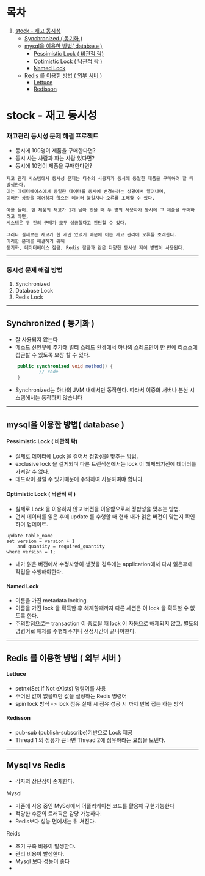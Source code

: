 목차
=================
1. [stock - 재고 동시성](#stock---재고-동시성)
   - [Synchronized ( 동기화 )](#synchronized--동기화-)
   - [mysql을 이용한 방법( database )](#mysql을-이용한-방법-database-)
      - [Pessimistic Lock ( 비관적 락)](#pessimistic-lock--비관적-락)
      - [Optimistic Lock ( 낙관적 락 )](#optimistic-lock--낙관적-락-)
      - [Named Lock](#named-lock)
   - [Redis 를 이용한 방법 ( 외부 서버 )](#redis-를-이용한-방법--외부-서버-)
      - [Lettuce](#lettuce)
      - [Redisson](#redisson)


# stock - 재고 동시성
### 재고관리 동시성 문제 해결 프로젝트

- 동시에 100명이 제품을 구매한다면?
- 동시 사는 사람과 파는 사람 있다면?
- 동시에 10명이 제품을 구매한다면?

```
재고 관리 시스템에서 동시성 문제는 다수의 사용자가 동시에 동일한 제품을 구매하려 할 때 발생한다.
이는 데이터베이스에서 동일한 데이터를 동시에 변경하려는 상황에서 일어나며,
이러한 상황을 제어하지 않으면 데이터 불일치나 오류를 초래할 수 있다.

예를 들어, 한 제품의 재고가 1개 남아 있을 때 두 명의 사용자가 동시에 그 제품을 구매하려고 하면,
시스템은 두 건의 구매가 모두 성공했다고 판단할 수 있다.

그러나 실제로는 재고가 한 개만 있었기 때문에 이는 재고 관리에 오류를 초래한다.
이러한 문제를 해결하기 위해 
동기화, 데이터베이스 잠금, Redis 잠금과 같은 다양한 동시성 제어 방법이 사용된다.
```
----


### 동시성 문제 해결 방법

1. Synchronized
2. Database Lock
3. Redis Lock


----

## Synchronized ( 동기화 )
- 잘 사용되지 않는다
- 메소드 선언부에 추가해 멀티 스레드 환경에서 하나의 스레드만이 한 번에 리소스에 접근할 수 있도록 보장 할 수 있다.

```java
    public synchronized void method() {
            // code
    }
```

- Synchronized는 하나의 JVM 내에서만 동작한다. 따라서 이중화 서버나 분산 시스템에서는 동작하지 않습니다

----

## mysql을 이용한 방법( database )
#### Pessimistic Lock ( 비관적 락)
- 실제로 데이터에 Lock 을 걸어서 정합성을 맞추는 방법.
- exclusive lock 을 걸게되며 다른 트랜잭션에서는 lock 이 해제되기전에 데이터를 가져갈 수 없다.
- 데드락이 걸릴 수 있기때문에 주의하여 사용하여야 합니다.

#### Optimistic Lock ( 낙관적 락 )
- 실제로 Lock 을 이용하지 않고 버전을 이용함으로써 정합성을 맞추는 방법.
- 먼저 데이터를 읽은 후에 update 를 수행할 때 현재 내가 읽은 버전이 맞는지 확인하며 업데이트.

```angular2html
update table_name 
set version = version + 1 
    and quantity = required_quantity
where version = 1;
```
- 내가 읽은 버전에서 수정사항이 생겼을 경우에는 application에서 다시 읽은후에 작업을 수행해야한다.

#### Named Lock
- 이름을 가진 metadata locking.
- 이름을 가진 lock 을 획득한 후 해제할때까지 다른 세션은 이 lock 을 획득할 수 없도록 한다.
- 주의할점으로는 transaction 이 종료될 때 lock 이 자동으로 해제되지 않고. 별도의 명령어로 해제를 수행해주거나 선점시간이 끝나야한다.

----


## Redis 를 이용한 방법 ( 외부 서버 )
#### Lettuce
- setnx(Set if Not eXists) 명령어를 사용
- 주어진 값이 없을때만 값을 설정하는 Redis 명령어
- spin lock 방식 -> lock 점유 실패 시 점유 성공 시 까지 반복 접는 하는 방식
#### Redisson
- pub-sub (publish-subscribe)기반으로 Lock 제공
- Thread 1 의 점유가 끈나면 Thread 2에 점유하라는 요청을 보낸다.

---

## Mysql vs Redis

- 각자의 장단점이 존재한다. 

Mysql
- 기존에 사용 중인 MySql에서 어플리케이션 코드를 활용해 구현가능한다
- 적당한 수준의 트래픽은 감당 가능하다.
- Redis보다 성능 면에서는 뒤 쳐진다.

Reids
- 초기 구축 비용이 발생한다. 
- 관리 비용이 발생한다.
- Mysql 보다 성능이 좋다
- 
